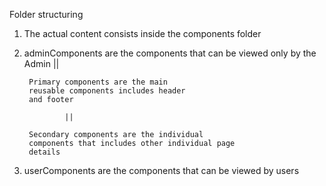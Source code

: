 Folder structuring 

1. The actual content consists inside the components folder 
2. adminComponents are the components that can be viewed only by the Admin
                ||

        Primary components are the main 
        reusable components includes header
        and footer 

                ||

        Secondary components are the individual 
        components that includes other individual page
        details

3. userComponents are the components that can be viewed by users